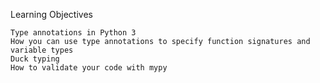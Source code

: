 Learning Objectives

    Type annotations in Python 3
    How you can use type annotations to specify function signatures and variable types
    Duck typing
    How to validate your code with mypy

